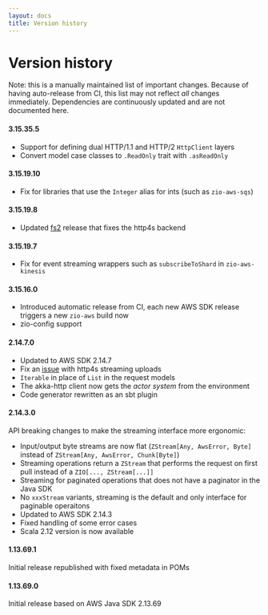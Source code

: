 ```yaml
---
layout: docs
title: Version history
---
```


# Version history

Note: this is a manually maintained list of important changes. Because of having auto-release from CI, this
list may not reflect _all_ changes immediately. Dependencies are continuously updated and are not documented here.

#### 3.15.35.5
- Support for defining dual HTTP/1.1 and HTTP/2 `HttpClient` layers
- Convert model case classes to `.ReadOnly` trait with `.asReadOnly`

#### 3.15.19.10
- Fix for libraries that use the `Integer` alias for ints (such as `zio-aws-sqs`)

#### 3.15.19.8
- Updated [fs2](https://fs2.io) release that fixes the http4s backend

#### 3.15.19.7
- Fix for event streaming wrappers such as `subscribeToShard` in `zio-aws-kinesis`

#### 3.15.16.0

- Introduced automatic release from CI, each new AWS SDK release triggers a new `zio-aws` build now
- zio-config support 

#### 2.14.7.0

- Updated to AWS SDK 2.14.7
- Fix an [issue](https://github.com/vigoo/zio-aws/issues/23) with http4s streaming uploads
- `Iterable` in place of `List` in the request models
- The akka-http client now gets the _actor system_ from the environment
- Code generator rewritten as an sbt plugin

#### 2.14.3.0
API breaking changes to make the streaming interface more ergonomic:
- Input/output byte streams are now flat (`ZStream[Any, AwsError, Byte]` instead of `ZStream[Any, AwsError, Chunk[Byte]`)
- Streaming operations return a `ZStream` that performs the request on first pull instead of a `ZIO[..., ZStream[...]]`
- Streaming for paginated operations that does not have a paginator in the Java SDK
- No `xxxStream` variants, streaming is the default and only interface for paginable operaitons
- Updated to AWS SDK 2.14.3
- Fixed handling of some error cases
- Scala 2.12 version is now available

#### 1.13.69.1
Initial release republished with fixed metadata in POMs

#### 1.13.69.0
Initial release based on AWS Java SDK 2.13.69  
